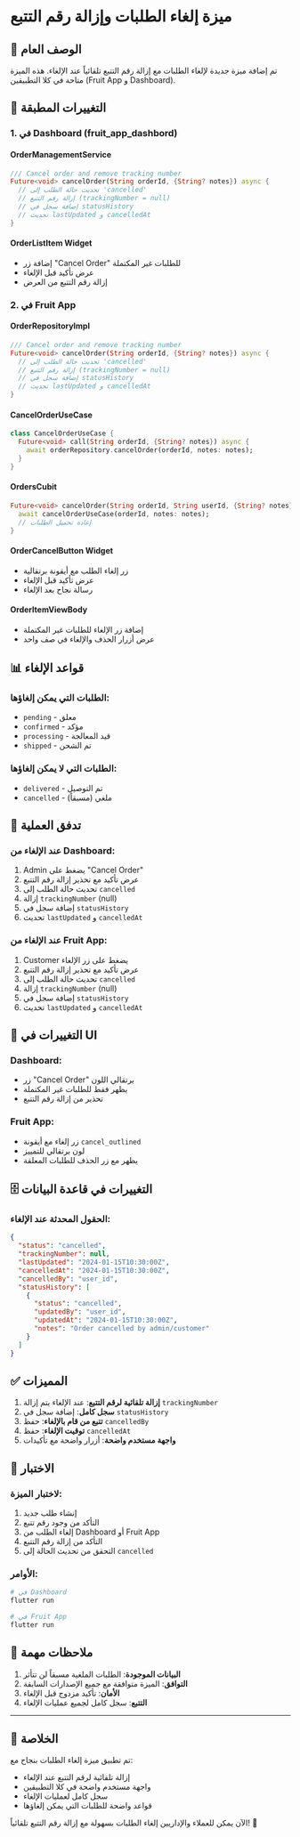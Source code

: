 # ميزة إلغاء الطلبات وإزالة رقم التتبع

## 🎯 **الوصف العام**

تم إضافة ميزة جديدة لإلغاء الطلبات مع إزالة رقم التتبع تلقائياً عند الإلغاء. هذه الميزة متاحة في كلا التطبيقين (Fruit App و Dashboard).

## 🔧 **التغييرات المطبقة**

### 1. **في Dashboard (fruit_app_dashbord)**

#### **OrderManagementService**
```dart
/// Cancel order and remove tracking number
Future<void> cancelOrder(String orderId, {String? notes}) async {
  // تحديث حالة الطلب إلى 'cancelled'
  // إزالة رقم التتبع (trackingNumber = null)
  // إضافة سجل في statusHistory
  // تحديث lastUpdated و cancelledAt
}
```

#### **OrderListItem Widget**
- إضافة زر "Cancel Order" للطلبات غير المكتملة
- عرض تأكيد قبل الإلغاء
- إزالة رقم التتبع من العرض

### 2. **في Fruit App**

#### **OrderRepositoryImpl**
```dart
/// Cancel order and remove tracking number
Future<void> cancelOrder(String orderId, {String? notes}) async {
  // تحديث حالة الطلب إلى 'cancelled'
  // إزالة رقم التتبع (trackingNumber = null)
  // إضافة سجل في statusHistory
  // تحديث lastUpdated و cancelledAt
}
```

#### **CancelOrderUseCase**
```dart
class CancelOrderUseCase {
  Future<void> call(String orderId, {String? notes}) async {
    await orderRepository.cancelOrder(orderId, notes: notes);
  }
}
```

#### **OrdersCubit**
```dart
Future<void> cancelOrder(String orderId, String userId, {String? notes}) async {
  await cancelOrderUseCase(orderId, notes: notes);
  // إعادة تحميل الطلبات
}
```

#### **OrderCancelButton Widget**
- زر إلغاء الطلب مع أيقونة برتقالية
- عرض تأكيد قبل الإلغاء
- رسالة نجاح بعد الإلغاء

#### **OrderItemViewBody**
- إضافة زر الإلغاء للطلبات غير المكتملة
- عرض أزرار الحذف والإلغاء في صف واحد

## 📊 **قواعد الإلغاء**

### **الطلبات التي يمكن إلغاؤها:**
- `pending` - معلق
- `confirmed` - مؤكد
- `processing` - قيد المعالجة
- `shipped` - تم الشحن

### **الطلبات التي لا يمكن إلغاؤها:**
- `delivered` - تم التوصيل
- `cancelled` - ملغي (مسبقاً)

## 🔄 **تدفق العملية**

### **عند الإلغاء من Dashboard:**
1. Admin يضغط على "Cancel Order"
2. عرض تأكيد مع تحذير إزالة رقم التتبع
3. تحديث حالة الطلب إلى `cancelled`
4. إزالة `trackingNumber` (null)
5. إضافة سجل في `statusHistory`
6. تحديث `lastUpdated` و `cancelledAt`

### **عند الإلغاء من Fruit App:**
1. Customer يضغط على زر الإلغاء
2. عرض تأكيد مع تحذير إزالة رقم التتبع
3. تحديث حالة الطلب إلى `cancelled`
4. إزالة `trackingNumber` (null)
5. إضافة سجل في `statusHistory`
6. تحديث `lastUpdated` و `cancelledAt`

## 📱 **التغييرات في UI**

### **Dashboard:**
- زر "Cancel Order" برتقالي اللون
- يظهر فقط للطلبات غير المكتملة
- تحذير من إزالة رقم التتبع

### **Fruit App:**
- زر إلغاء مع أيقونة `cancel_outlined`
- لون برتقالي للتمييز
- يظهر مع زر الحذف للطلبات المعلقة

## 🗄️ **التغييرات في قاعدة البيانات**

### **الحقول المحدثة عند الإلغاء:**
```json
{
  "status": "cancelled",
  "trackingNumber": null,
  "lastUpdated": "2024-01-15T10:30:00Z",
  "cancelledAt": "2024-01-15T10:30:00Z",
  "cancelledBy": "user_id",
  "statusHistory": [
    {
      "status": "cancelled",
      "updatedBy": "user_id",
      "updatedAt": "2024-01-15T10:30:00Z",
      "notes": "Order cancelled by admin/customer"
    }
  ]
}
```

## ✅ **المميزات**

1. **إزالة تلقائية لرقم التتبع**: عند الإلغاء يتم إزالة `trackingNumber`
2. **سجل كامل**: إضافة سجل في `statusHistory`
3. **تتبع من قام بالإلغاء**: حفظ `cancelledBy`
4. **توقيت الإلغاء**: حفظ `cancelledAt`
5. **واجهة مستخدم واضحة**: أزرار واضحة مع تأكيدات

## 🚀 **الاختبار**

### **لاختبار الميزة:**
1. إنشاء طلب جديد
2. التأكد من وجود رقم تتبع
3. إلغاء الطلب من Dashboard أو Fruit App
4. التأكد من إزالة رقم التتبع
5. التحقق من تحديث الحالة إلى `cancelled`

### **الأوامر:**
```bash
# في Dashboard
flutter run

# في Fruit App
flutter run
```

## 📝 **ملاحظات مهمة**

1. **البيانات الموجودة**: الطلبات الملغية مسبقاً لن تتأثر
2. **التوافق**: الميزة متوافقة مع جميع الإصدارات السابقة
3. **الأمان**: تأكيد مزدوج قبل الإلغاء
4. **التتبع**: سجل كامل لجميع عمليات الإلغاء

---

## 🎯 **الخلاصة**

تم تطبيق ميزة إلغاء الطلبات بنجاح مع:
- إزالة تلقائية لرقم التتبع عند الإلغاء
- واجهة مستخدم واضحة في كلا التطبيقين
- سجل كامل لعمليات الإلغاء
- قواعد واضحة للطلبات التي يمكن إلغاؤها

الآن يمكن للعملاء والإداريين إلغاء الطلبات بسهولة مع إزالة رقم التتبع تلقائياً! 🎉 